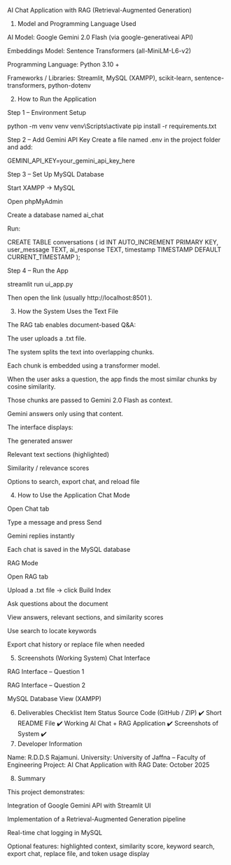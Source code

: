 AI Chat Application with RAG (Retrieval-Augmented Generation)
1. Model and Programming Language Used

AI Model: Google Gemini 2.0 Flash (via google-generativeai API)

Embeddings Model: Sentence Transformers (all-MiniLM-L6-v2)

Programming Language: Python 3.10 +

Frameworks / Libraries: Streamlit, MySQL (XAMPP), scikit-learn, sentence-transformers, python-dotenv

2. How to Run the Application

Step 1 – Environment Setup

python -m venv venv
venv\Scripts\activate
pip install -r requirements.txt


Step 2 – Add Gemini API Key
Create a file named .env in the project folder and add:

GEMINI_API_KEY=your_gemini_api_key_here


Step 3 – Set Up MySQL Database

Start XAMPP → MySQL

Open phpMyAdmin

Create a database named ai_chat

Run:

CREATE TABLE conversations (
    id INT AUTO_INCREMENT PRIMARY KEY,
    user_message TEXT,
    ai_response TEXT,
    timestamp TIMESTAMP DEFAULT CURRENT_TIMESTAMP
);


Step 4 – Run the App

streamlit run ui_app.py


Then open the link (usually http://localhost:8501
).

3. How the System Uses the Text File

The RAG tab enables document-based Q&A:

The user uploads a .txt file.

The system splits the text into overlapping chunks.

Each chunk is embedded using a transformer model.

When the user asks a question, the app finds the most similar chunks by cosine similarity.

Those chunks are passed to Gemini 2.0 Flash as context.

Gemini answers only using that content.

The interface displays:

The generated answer

Relevant text sections (highlighted)

Similarity / relevance scores

Options to search, export chat, and reload file

4. How to Use the Application
Chat Mode

Open Chat tab

Type a message and press Send

Gemini replies instantly

Each chat is saved in the MySQL database

RAG Mode

Open RAG tab

Upload a .txt file → click Build Index

Ask questions about the document

View answers, relevant sections, and similarity scores

Use search to locate keywords

Export chat history or replace file when needed

5. Screenshots (Working System)
Chat Interface

RAG Interface – Question 1

RAG Interface – Question 2

MySQL Database View (XAMPP)

6. Deliverables Checklist
Item	Status
Source Code (GitHub / ZIP)	✔️
Short README File	✔️
Working AI Chat + RAG Application	✔️
Screenshots of System	✔️
7. Developer Information

Name: R.D.D.S Rajamuni.
University: University of Jaffna – Faculty of Engineering
Project: AI Chat Application with RAG
Date: October 2025

8. Summary

This project demonstrates:

Integration of Google Gemini API with Streamlit UI

Implementation of a Retrieval-Augmented Generation pipeline

Real-time chat logging in MySQL

Optional features: highlighted context, similarity score, keyword search, export chat, replace file, and token usage display